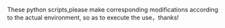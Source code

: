 

These python scripts,please make corresponding modifications according to the actual environment, so as to execute the use，thanks!
